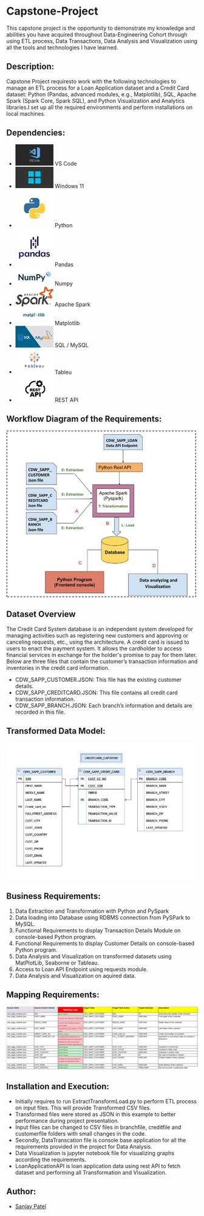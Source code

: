 # **Capstone-Project**

This capstone project is the opportunity to demonstrate my knowledge and abilities you have acquired throughout Data-Engineering Cohort through using ETL process, Data Transactions, Data Analysis and Visualization using all the tools and technologies I have learned. 

## Description:

Capstone Project requiresto work with the following technologies to manage an ETL process for a Loan Application dataset and a Credit Card dataset: Python (Pandas, advanced modules, e.g., Matplotlib), SQL, Apache Spark (Spark Core, Spark SQL), and Python Visualization and Analytics libraries.I set up all the required environments and perform installations on local machines.

## Dependencies:

- <img src="0 SGbxc-dbU0gyaVWm.jpg" alt="drawing" width="100"/> VS Code
- <img src="images.png" alt="drawing" width="100"/> Windows 11
- <img src="python-programming-language.png" alt="drawing" width="100"/> Python
- <img src="pandas-logo-300.png" alt="drawing" width="100"/> Pandas
- <img src="twitter-image.jpg" alt="drawing" width="100"/> Numpy
- <img src="Apache_Spark_logo.svg.png" alt="drawing" width="100"/> Apache Spark
- <img src="1 UoBrVq6F9KmAnnyTHrlCXA.png" alt="drawing" width="100"/> Matplotlib
- <img src="image-1.png" alt="drawing" width="100"/> SQL / MySQL
- <img src="image-2.png" alt="drawing" width="100"/> Tableu
- <img src="1_mbP4Bjrs8Hshx7IgjsUNSg.jpeg" alt="drawing" width="100"/> REST API


## Workflow Diagram of the Requirements:

<img src="image.png" alt="drawing" width="500"/>

## Dataset Overview

The Credit Card System database is an independent system developed for managing activities such as registering new customers and approving or canceling requests, etc., using the architecture.
A credit card is issued to users to enact the payment system. It allows the cardholder to access financial services in exchange for the holder's promise to pay for them later. Below are three files that contain the customer’s transaction information and inventories in the credit card information.
- 	CDW_SAPP_CUSTOMER.JSON: This file has the existing customer details.
-	CDW_SAPP_CREDITCARD.JSON: This file contains all credit card transaction information.
-	CDW_SAPP_BRANCH.JSON: Each branch’s information and details are recorded in this file. 

## Transformed Data Model:

<img src="image-3.png" alt="drawing" width="500"/>

## Business Requirements:

1. Data Extraction and Transformation with Python and PySpark
2. Data loading into Database using RDBMS connection from PySPark to MySQL.
3. Functional Requirements to display Transaction Details Module on console-based Python program.
4. Functional Requirements to display Customer Details on console-based Python program.
5. Data Analysis and Visualization on transformed datasets using MatPlotLib, Seaborne or Tableau.
6. Access to Loan API Endpoint using requests module.
7. Data Analysis and Visualization on aquired data. 

## Mapping Requirements:

![Alt text](image-4.png)

## Installation and Execution:

- Initially requires to run ExtractTransformLoad.py to perform ETL process on input files. This will provide Transformed CSV files.
- Transformed files were stored as JSON in this example to better performance during project presentation.
- Input files can be changed to CSV files in branchfile, creditfile and customerfile folders with small changes in the code. 
- Secondly, DataTranscation file is console base application for all the requirements provided in the project for Data Analysis. 
- Data Visualization is jupyter notebook file for visualizing graphs according the requirements. 
- LoanApplicationAPI is loan application data using rest API to fetch dataset and performing all Transformation and Visualization.



## Author:

- [Sanjay Patel](https://github.com/sanjaypatel16/)


